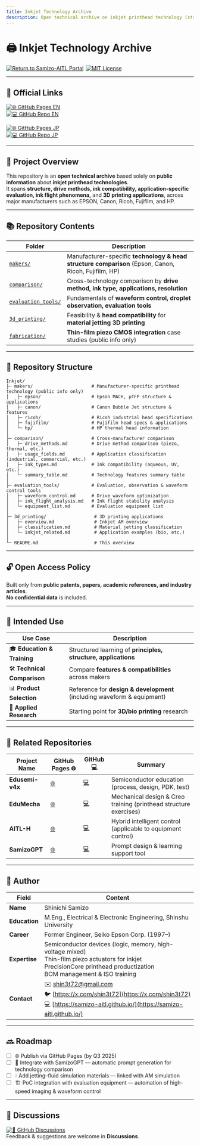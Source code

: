 ```yaml
---
title: Inkjet Technology Archive  
description: Open technical archive on inkjet printhead technology (structure, drive methods, ink compatibility, applications, 3D printing)
---
```


# 🖨️ **Inkjet Technology Archive**

<p align="left" style="display:flex;flex-wrap:wrap;gap:6px;margin:0;padding:0;">
  <a href="https://samizo-aitl.github.io/en/">
    <img src="https://img.shields.io/badge/Return%20to%20Samizo--AITL%20Portal-brightgreen" alt="Return to Samizo-AITL Portal">
  </a>
  <a href="../LICENSE">
    <img src="https://img.shields.io/badge/license-MIT-blue.svg" alt="MIT License">
  </a>
</p>

---

## 🔗 **Official Links**

[![🌐 GitHub Pages EN](https://img.shields.io/badge/GitHub%20Pages-English-brightgreen?logo=github)](https://samizo-aitl.github.io/Inkjet/en/)  
[![💻 GitHub Repo EN](https://img.shields.io/badge/GitHub-English-blue?logo=github)](https://github.com/Samizo-AITL/Inkjet/tree/main/en)  

[![🌐 GitHub Pages JP](https://img.shields.io/badge/GitHub%20Pages-Japanese-brightgreen?logo=github)](https://samizo-aitl.github.io/Inkjet/)  
[![💻 GitHub Repo JP](https://img.shields.io/badge/GitHub-Japanese-blue?logo=github)](https://github.com/Samizo-AITL/Inkjet)

---

## 📌 **Project Overview**

This repository is an **open technical archive** based solely on **public information** about **inkjet printhead technologies**.  
It spans **structure, drive methods, ink compatibility, application-specific evaluation, ink flight phenomena,** and **3D printing applications**, across major manufacturers such as EPSON, Canon, Ricoh, Fujifilm, and HP.

---

## 📚 **Repository Contents**

| Folder | Description |
|--------|-------------|
| [`makers/`](../makers/) | Manufacturer-specific **technology & head structure comparison** (Epson, Canon, Ricoh, Fujifilm, HP) |
| [`comparison/`](../comparison/) | Cross-technology comparison by **drive method, ink type, applications, resolution** |
| [`evaluation_tools/`](../evaluation_tools/) | Fundamentals of **waveform control, droplet observation, evaluation tools** |
| [`3d_printing/`](../3d_printing/) | Feasibility & **head compatibility** for **material jetting 3D printing** |
| [`fabrication/`](../fabrication/) | **Thin-film piezo CMOS integration** case studies (public info only) |

---

## 📁 **Repository Structure**

```plaintext
Inkjet/
├─ makers/                      # Manufacturer-specific printhead technology (public info only)
│   ├─ epson/                   # Epson MACH, μTFP structure & applications
│   ├─ canon/                   # Canon Bubble Jet structure & features
│   ├─ ricoh/                   # Ricoh industrial head specifications
│   ├─ fujifilm/                # Fujifilm head specs & applications
│   └─ hp/                      # HP thermal head information
│
├─ comparison/                  # Cross-manufacturer comparison
│   ├─ drive_methods.md         # Drive method comparison (piezo, thermal, etc.)
│   ├─ usage_fields.md          # Application classification (industrial, commercial, etc.)
│   ├─ ink_types.md             # Ink compatibility (aqueous, UV, etc.)
│   └─ summary_table.md         # Technology features summary table
│
├─ evaluation_tools/            # Evaluation, observation & waveform control tools
│   ├─ waveform_control.md      # Drive waveform optimization
│   ├─ ink_flight_analysis.md   # Ink flight stability analysis
│   └─ equipment_list.md        # Evaluation equipment list
│
├─ 3d_printing/                  # 3D printing applications
│   ├─ overview.md               # Inkjet AM overview
│   ├─ classification.md         # Material jetting classification
│   └─ inkjet_related.md         # Application examples (bio, etc.)
│
└─ README.md                     # This overview
```

---

## 🔓 **Open Access Policy**

Built only from **public patents, papers, academic references, and industry articles**.  
**No confidential data** is included.

---

## 🎯 **Intended Use**

| Use Case | Description |
|----------|-------------|
| 🎓 **Education & Training** | Structured learning of **principles, structure, applications** |
| 🛠 **Technical Comparison** | Compare **features & compatibilities** across makers |
| 📊 **Product Selection** | Reference for **design & development** (including waveform & equipment) |
| 🧪 **Applied Research** | Starting point for **3D/bio printing** research |

---

## 📎 **Related Repositories**

| Project Name | GitHub Pages 🌐 | GitHub 💻 | Summary |
|--------------|----------------|-----------|---------|
| **Edusemi-v4x** | [🌐](https://samizo-aitl.github.io/Edusemi-v4x/) | [💻](https://github.com/Samizo-AITL/Edusemi-v4x) | Semiconductor education (process, design, PDK, test) |
| **EduMecha** | [🌐](https://samizo-aitl.github.io/EduMecha/) | [💻](https://github.com/Samizo-AITL/EduMecha) | Mechanical design & Creo training (printhead structure exercises) |
| **AITL-H** | [🌐](https://samizo-aitl.github.io/AITL-H/) | [💻](https://github.com/Samizo-AITL/AITL-H) | Hybrid intelligent control (applicable to equipment control) |
| **SamizoGPT** | [🌐](https://samizo-aitl.github.io/SamizoGPT/) | [💻](https://github.com/Samizo-AITL/SamizoGPT) | Prompt design & learning support tool |

---

## 👤 **Author**

| Field | Content |
|-------|---------|
| **Name** | Shinichi Samizo |
| **Education** | M.Eng., Electrical & Electronic Engineering, Shinshu University |
| **Career** | Former Engineer, Seiko Epson Corp. (1997–) |
| **Expertise** | Semiconductor devices (logic, memory, high-voltage mixed)<br>Thin-film piezo actuators for inkjet<br>PrecisionCore printhead productization<br>BOM management & ISO training |
| **Contact** | ✉️ [shin3t72@gmail.com](mailto:shin3t72@gmail.com)<br>🐦 [https://x.com/shin3t72](https://x.com/shin3t72)<br>💻 [https://samizo-aitl.github.io/](https://samizo-aitl.github.io/) |

---

## 🔜 **Roadmap**

- [ ] 🌐 Publish via GitHub Pages (by Q3 2025)  
- [ ] 🧠 Integrate with SamizoGPT — automatic prompt generation for technology comparison  
- [ ] 💧 Add jetting–fluid simulation materials — linked with AM simulation  
- [ ] 🏗️ PoC integration with evaluation equipment — automation of high-speed imaging & waveform control

---

## 💬 **Discussions**

[![💬 GitHub Discussions](https://img.shields.io/badge/GitHub%20Discussions-Join%20the%20Conversation-blue?logo=github)](https://github.com/Samizo-AITL/Inkjet/discussions)  
Feedback & suggestions are welcome in **Discussions**.
